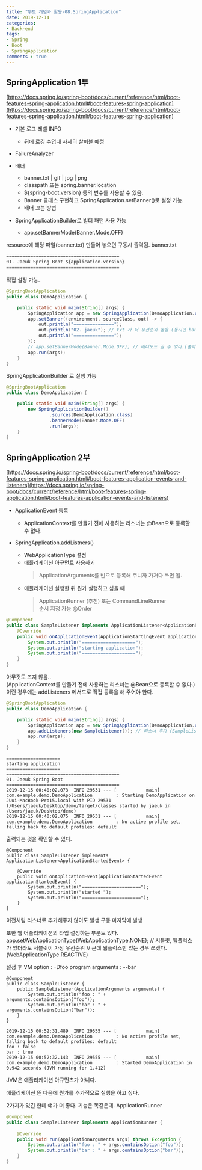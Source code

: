 ```yaml
---
title: "부트 개념과 활용-08.SpringApplication"
date: 2019-12-14
categories:
- Back-end
tags:
- Spring 
- Boot
- SpringApplication
comments : true
---
```



## SpringApplication 1부

[https://docs.spring.io/spring-boot/docs/current/reference/html/boot-features-spring-application.html#boot-features-spring-application](https://docs.spring.io/spring-boot/docs/current/reference/html/boot-features-spring-application.html#boot-features-spring-application)
                  
- 기본 로그 레벨 INFO
  - 뒤에 로깅 수업때 자세히 살펴볼 예정
  
- FailureAnalyzer

- 배너
  - banner.txt | gif | jpg | png    
  - classpath 또는 spring.banner.location     
  - ${spring-boot.version} 등의 변수를 사용할 수 있음.
  - Banner 클래스 구현하고 SpringApplication.setBanner()로 설정 가능.
  - 배너 끄는 방법
  
- SpringApplicationBuilder로 빌더 패턴 사용 가능
  - app.setBannerMode(Banner.Mode.OFF)         




resource에 해당 파일(banner.txt) 만들어 놓으면 구동시 출력됨. 
banner.txt
~~~txt
==========================================
01. Jaeuk Spring Boot ${application.version}
==========================================
~~~

직접 설정 가능.
~~~java
@SpringBootApplication
public class DemoApplication {

    public static void main(String[] args) {
        SpringApplication app = new SpringApplication(DemoApplication.class);
        app.setBanner((environment, sourceClass, out) -> {
            out.println("===============");
            out.println("02. jaeuk"); // txt 가 더 우선순위 높음 (동시면 banner.txt 출력)
            out.println("===============");
        });
        // app.setBannerMode(Banner.Mode.OFF); // 배너모드 끌 수 있다.(출력 x)
        app.run(args);
    }
}
~~~

SpringApplicationBuilder 로 실행 가능
~~~java
@SpringBootApplication
public class DemoApplication {

    public static void main(String[] args) {
        new SpringApplicationBuilder()
                .sources(DemoApplication.class)
                .bannerMode(Banner.Mode.OFF)
                .run(args);
    }
}
~~~

## SpringApplication 2부

[https://docs.spring.io/spring-boot/docs/current/reference/html/boot-features-spring-application.html#boot-features-application-events-and-listeners](https://docs.spring.io/spring-boot/docs/current/reference/html/boot-features-spring-application.html#boot-features-application-events-and-listeners)

- ApplicationEvent 등록
  - ApplicationContext를 만들기 전에 사용하는 리스너는 @Bean으로 등록할 수 없다.
  
- SpringApplication.addListners()
  - WebApplicationType 설정
  - 애플리케이션 아규먼트 사용하기
    >ApplicationArguments를 빈으로 등록해 주니까 가져다 쓰면 됨.
  - 애플리케이션 실행한 뒤 뭔가 실행하고 싶을 때
    >ApplicationRunner (추천) 또는 CommandLineRunner           
    순서 지정 가능 @Order

~~~java
@Component
public class SampleListener implements ApplicationListener<ApplicationStartingEvent> {
    @Override
    public void onApplicationEvent(ApplicationStartingEvent applicationStartingEvent) {
        System.out.println("====================");
        System.out.println("starting application");
        System.out.println("====================");
    }
}
~~~

아무것도 뜨지 않음..     
(ApplicationContext를 만들기 전에 사용하는 리스너는 @Bean으로 등록할 수 없다.)         
이런 경우에는 addListeners 메서드로 직접 등록을 해 주어야 한다.          

~~~java
@SpringBootApplication
public class DemoApplication {

    public static void main(String[] args) {
        SpringApplication app = new SpringApplication(DemoApplication.class);
        app.addListeners(new SampleListener()); // 리스너 추가 (SampleListener)
        app.run(args);
    }
}
~~~

~~~
====================
starting application
====================
==========================================
01. Jaeuk Spring Boot 
==========================================
2019-12-15 00:40:02.073  INFO 29531 --- [           main] com.example.demo.DemoApplication         : Starting DemoApplication on JUui-MacBook-Pro15.local with PID 29531 (/Users/jaeuk/Desktop/demo/target/classes started by jaeuk in /Users/jaeuk/Desktop/demo)
2019-12-15 00:40:02.075  INFO 29531 --- [           main] com.example.demo.DemoApplication         : No active profile set, falling back to default profiles: default
~~~
출력되는 것을 확인할 수 있다.

       
       
       
~~~ 
@Component
public class SampleListener implements ApplicationListener<ApplicationStartedEvent> {
    
    @Override
    public void onApplicationEvent(ApplicationStartedEvent applicationStartedEvent) {
        System.out.println("======================");
        System.out.println("started ");
        System.out.println("======================");
    }
}
~~~
이전처럼 리스너로 추가해주지 않아도 발생
구동 마지막에 발생



또한 웹 어플리케이션의 타입 설정하는 부분도 있다.
app.setWebApplicationType(WebApplicationType.NONE); 
// 서블릿, 웹플럭스가 있더라도 서블릿이 가장 우선순위
// 근데 웹플럭스만 있는 경우 쓰겠다. (WebApplicationType.REACTIVE)




설정 후
VM option : -Dfoo
program arguments : --bar

~~~
@Component
public class SampleListener {
    public SampleListener(ApplicationArguments arguments) {
        System.out.println("foo : " + arguments.containsOption("foo"));
        System.out.println("bar : " + arguments.containsOption("bar"));
    }
}
~~~
~~~
2019-12-15 00:52:31.489  INFO 29555 --- [           main] com.example.demo.DemoApplication         : No active profile set, falling back to default profiles: default
foo : false
bar : true
2019-12-15 00:52:32.143  INFO 29555 --- [           main] com.example.demo.DemoApplication         : Started DemoApplication in 0.942 seconds (JVM running for 1.412)
~~~

JVM은 애플리케이션 아규먼츠가 아니다.


애플리케이션 뜬 다음에 뭔가를 추가적으로 실행을 하고 싶다.


2가지가 있긴 한데 얘가 더 좋다. 기능은 똑같은데.
ApplicationRunner
~~~java
@Component
public class SampleListener implements ApplicationRunner {
    
    @Override
    public void run(ApplicationArguments args) throws Exception {
        System.out.println("foo : " + args.containsOption("foo"));
        System.out.println("bar : " + args.containsOption("bar"));
    }
}
~~~


